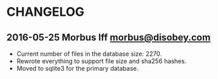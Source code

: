 
# CHANGELOG

2016-05-25  Morbus Iff <morbus@disobey.com>
-------------------------------------------------------------------------------
* Current number of files in the database size: 2270.
* Rewrote everything to support file size and sha256 hashes.
* Moved to sqlite3 for the primary database.
